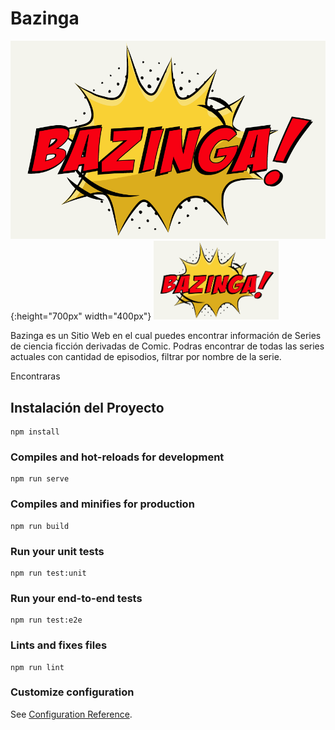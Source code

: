 # Bazinga

![](/public/img/icons/bazinga.png){:height="700px" width="400px"}
<img width="200" alt="bazinga" src="/public/img/icons/bazinga.png">

Bazinga es un Sitio Web en el cual puedes encontrar información de Series de ciencia ficción derivadas de Comic. Podras encontrar de todas las series actuales con cantidad de episodios, filtrar por nombre de la serie.

Encontraras

















## Instalación del Proyecto
```
npm install
```

### Compiles and hot-reloads for development
```
npm run serve
```

### Compiles and minifies for production
```
npm run build
```

### Run your unit tests
```
npm run test:unit
```

### Run your end-to-end tests
```
npm run test:e2e
```

### Lints and fixes files
```
npm run lint
```

### Customize configuration
See [Configuration Reference](https://cli.vuejs.org/config/).
